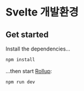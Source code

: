 # Svelte 개발환경


## Get started

Install the dependencies...

```bash
npm install
```



...then start [Rollup](https://rollupjs.org):

```bash
npm run dev
```




